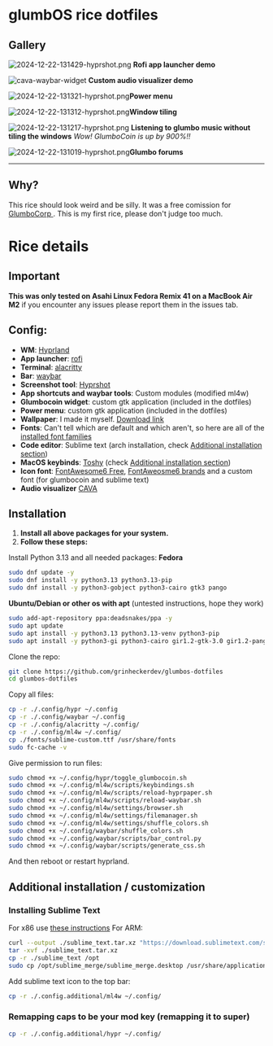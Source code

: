 

# glumbOS rice dotfiles

## Gallery

![2024-12-22-131429-hyprshot.png](https://github.com/grinheckerdev/glumbos-dotfiles/blob/main/gallery/2024-12-22-131429_hyprshot.png?raw=true)
**Rofi app launcher demo**

![cava-waybar-widget](https://github.com/grinheckerdev/glumbos-dotfiles/blob/main/gallery/cava-widget-demo.gif?raw=true)
**Custom audio visualizer demo** 

![2024-12-22-131321-hyprshot.png](https://github.com/grinheckerdev/glumbos-dotfiles/blob/main/gallery/2024-12-22-131321_hyprshot.png?raw=true)**Power menu**

![2024-12-22-131312-hyprshot.png](https://github.com/grinheckerdev/glumbos-dotfiles/blob/main/gallery/2024-12-22-131312_hyprshot.png?raw=true)**Window tiling**

![2024-12-22-131217-hyprshot.png](https://github.com/grinheckerdev/glumbos-dotfiles/blob/main/gallery/2024-12-22-131217_hyprshot.png?raw=true)
**Listening to glumbo music without tiling the windows**
*Wow! GlumboCoin is up by 900%!!*

![2024-12-22-131019-hyprshot.png](https://raw.githubusercontent.com/grinheckerdev/glumbos-dotfiles/refs/heads/main/gallery/2024-12-22-131019_hyprshot.png)**Glumbo forums**

---
## Why?
This rice should look weird and be silly. It was a free comission for [GlumboCorp ](https://discord.gg/6s7eZy3QPw "https://discord.gg/6s7eZy3QPw"). This is my first rice, please don't judge too much.
# Rice details
## Important
**This was only tested on Asahi Linux Fedora Remix 41 on a MacBook Air M2** if you encounter any issues please report them in the issues tab.

## Config:
 - **WM**: [Hyprland](https://wiki.hyprland.org/Getting-Started/Installation/)
 - **App launcher**: [rofi](https://github.com/davatorium/rofi/blob/next/INSTALL.md)
 - **Terminal**: [alacritty](https://github.com/alacritty/alacritty/blob/master/INSTALL.md)
 - **Bar**: [waybar](https://github.com/Alexays/Waybar)
 - **Screenshot tool**: [Hyprshot](https://github.com/Gustash/Hyprshot)
 - **App shortcuts and waybar tools**: Custom modules (modified ml4w)
 -  **Glumbocoin widget**: custom gtk application (included in the dotfiles)
 - **Power menu**: custom gtk application (included in the dotfiles)
 - **Wallpaper**: I made it myself. [Download link](https://github.com/grinheckerdev/glumbos-dotfiles/blob/main/.config/ml4w/wallpapers/glumbo_wallpaper.png?raw=true)
 - **Fonts**: Can't tell which are default and which aren't, so here are all of the [installed font families](https://raw.githubusercontent.com/grinheckerdev/glumbos-dotfiles/refs/heads/main/fonts_families.txt)
 - **Code editor**: Sublime text (arch installation, check [Additional installation section](https://github.com/grinheckerdev/glumbos-dotfiles?tab=readme-ov-file#additional-installation))
 - **MacOS keybinds**: [Toshy](https://github.com/RedBearAK/toshy) (check [Additional installation section](https://github.com/grinheckerdev/glumbos-dotfiles?tab=readme-ov-file#additional-installation))
 - **Icon font**: [FontAwesome6 Free](https://packages.fedoraproject.org/pkgs/fontawesome-fonts/fontawesome-6-free-fonts/), [FontAweosme6 brands](https://packages.fedoraproject.org/pkgs/fontawesome-fonts/fontawesome-6-brands-fonts/) and a custom font (for glumbocoin and sublime text)
 - **Audio visualizer** [CAVA](https://github.com/karlstav/cava?tab=readme-ov-file#installing)

## Installation
1) **Install all above packages for your system.**
2) **Follow these steps:**

Install Python 3.13 and all needed packages:
**Fedora**
```bash
sudo dnf update -y
sudo dnf install -y python3.13 python3.13-pip
sudo dnf install -y python3-gobject python3-cairo gtk3 pango
```
**Ubuntu/Debian or other os with apt**
(untested instructions, hope they work)
```bash
sudo add-apt-repository ppa:deadsnakes/ppa -y
sudo apt update
sudo apt install -y python3.13 python3.13-venv python3-pip
sudo apt install -y python3-gi python3-cairo gir1.2-gtk-3.0 gir1.2-pango-1.0
```

Clone the repo:
```bash
git clone https://github.com/grinheckerdev/glumbos-dotfiles
cd glumbos-dotfiles
```
 Copy all files:
```bash
cp -r ./.config/hypr ~/.config
cp -r ./.config/waybar ~/.config
cp -r ./.config/alacritty ~/.config/
cp -r ./.config/ml4w ~/.config/
cp ./fonts/sublime-custom.ttf /usr/share/fonts
sudo fc-cache -v
```

Give permission to run files:
```bash
sudo chmod +x ~/.config/hypr/toggle_glumbocoin.sh
sudo chmod +x ~/.config/ml4w/scripts/keybindings.sh
sudo chmod +x ~/.config/ml4w/scripts/reload-hyprpaper.sh
sudo chmod +x ~/.config/ml4w/scripts/reload-waybar.sh
sudo chmod +x ~/.config/ml4w/settings/browser.sh
sudo chmod +x ~/.config/ml4w/settings/filemanager.sh
sudo chmod +x ~/.config/ml4w/settings/shuffle_colors.sh
sudo chmod +x ~/.config/waybar/shuffle_colors.sh
sudo chmod +x ~/.config/waybar/scripts/bar_control.py
sudo chmod +x ~/.config/waybar/scripts/generate_css.sh
```

And then reboot or restart hyprland.

## Additional installation / customization

### Installing Sublime Text
For x86 use [these instructions](https://www.sublimetext.com/docs/linux_repositories.html)
For ARM:
```bash
curl --output ./sublime_text.tar.xz "https://download.sublimetext.com/sublime_text_build_4189_arm64.tar.xz"
tar -xvf ./sublime_text.tar.xz
cp -r ./sublime_text /opt
sudo cp /opt/sublime_merge/sublime_merge.desktop /usr/share/applications/
```

Add sublime text icon to the top bar:
```bash
cp -r ./.config.additional/ml4w ~/.config/
```

### Remapping caps to be your mod key (remapping it to super)
```bash
cp -r ./.config.additional/hypr ~/.config/
```
